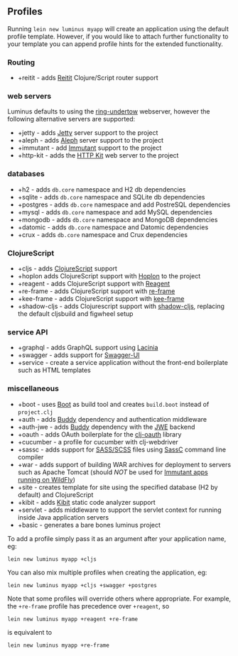 ## Profiles

Running `lein new luminus myapp` will create an application using the default profile template.
However, if you would like to attach further functionality to your template you can append
profile hints for the extended functionality.

### Routing

* +reitit - adds [Reitit](https://metosin.github.io/reitit/) Clojure/Script router support

### web servers

Luminus defaults to using the [ring-undertow](https://github.com/luminus-framework/ring-undertow-adapter) webserver, however the following
alternative servers are supported:

* +jetty - adds [Jetty](https://github.com/mpenet/jet) server support to the project
* +aleph - adds [Aleph](https://github.com/ztellman/aleph) server support to the project
* +immutant - add [Immutant](http://immutant.org/) support to the project
* +http-kit - adds the [HTTP Kit](https://github.com/http-kit/http-kit) web server to the project

### databases

* +h2 - adds `db.core` namespace and H2 db dependencies
* +sqlite - adds `db.core` namespace and SQLite db dependencies
* +postgres - adds `db.core` namespace and add PostreSQL dependencies
* +mysql - adds `db.core` namespace and add MySQL dependencies
* +mongodb - adds `db.core` namespace and MongoDB dependencies
* +datomic - adds `db.core` namespace and Datomic dependencies
* +crux - adds `db.core` namespace and Crux dependencies

### ClojureScript

* +cljs - adds [ClojureScript](http://clojurescript.org/) support
* +hoplon adds ClojureScript support with [Hoplon](https://github.com/hoplon/hoplon) to the project
* +reagent - adds ClojureScript support with [Reagent](https://reagent-project.github.io/)
* +re-frame - adds ClojureScript support with [re-frame](https://github.com/Day8/re-frame)
* +kee-frame - adds ClojureScript support with [kee-frame](https://github.com/ingesolvoll/kee-frame)
* +shadow-cljs - adds Clojurescript support with [shadow-cljs](https://github.com/thheller/shadow-cljs), replacing the default cljsbuild and figwheel setup

### service API

* +graphql - adds GraphQL support using [Lacinia](https://github.com/walmartlabs/lacinia)
* +swagger - adds support for [Swagger-UI](https://github.com/swagger-api/swagger-ui)
* +service - create a service application without the front-end boilerplate such as HTML templates

### miscellaneous

* +boot - uses [Boot](https://github.com/boot-clj/boot) as build tool and creates `build.boot` instead of `project.clj`
* +auth - adds [Buddy](https://github.com/funcool/buddy) dependency and authentication middleware
* +auth-jwe - adds [Buddy](https://github.com/funcool/buddy) dependency with the [JWE](https://jwcrypto.readthedocs.io/en/stable/jwe.html) backend
* +oauth - adds OAuth boilerplate for the [clj-oauth](https://github.com/mattrepl/clj-oauth) library
* +cucumber - a profile for cucumber with clj-webdriver
* +sassc - adds support for [SASS/SCSS](http://sass-lang.com/) files using [SassC](https://github.com/sass/sassc) command line compiler
* +war - adds support of building WAR archives for deployment to servers such as Apache Tomcat (should *NOT* be used for [Immutant apps running on WildFly](deployment.html#deploying_to_wildfly))
* +site - creates template for site using the specified database (H2 by default) and ClojureScript
* +kibit - adds [Kibit](https://github.com/jonase/kibit) static code analyzer support
* +servlet - adds middleware to support the servlet context for running inside Java application servers
* +basic - generates a bare bones luminus project

To add a profile simply pass it as an argument after your application name, eg:

```
lein new luminus myapp +cljs
```

You can also mix multiple profiles when creating the application, eg:

```
lein new luminus myapp +cljs +swagger +postgres
```

Note that some profiles will override others where appropriate. For example, the `+re-frame` profile has precedence over `+reagent`, so
```
lein new luminus myapp +reagent +re-frame
```
is equivalent to
```
lein new luminus myapp +re-frame
```
